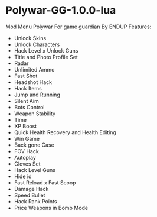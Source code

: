 # Polywar-GG-1.0.0-lua
Mod Menu Polywar For game guardian By ENDUP 
Features:


* Unlock Skins
 * Unlock Characters
 * Hack Level x Unlock Guns
 * Title and Photo Profile Set
 * Radar
 * Unlimited Ammo
 * Fast Shot
 * Headshot Hack
 * Hack Items
 * Jump and Running
 * Silent Aim
 * Bots Control
 * Weapon Stability
 * Time 
 * XP Boost
 * Quick Health Recovery and Health Editing
 * Win Game
 * Back gone Case 
 * FOV Hack
 * Autoplay
 * Gloves Set
 * Hack Level Guns
 * Hide id
 * Fast Reload x Fast Scoop
 * Damage Hack
 * Speed Bullet
 * Hack Rank Points
 * Price Weapons in Bomb Mode




